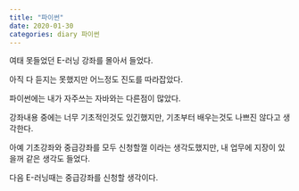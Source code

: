```yaml
---
title: "파이썬"
date: 2020-01-30
categories: diary 파이썬
---
```

여태 못들었던 E-러닝 강좌를 몰아서 들었다.

아직 다 듣지는 못했지만 어느정도 진도를 따라잡았다.

파이썬에는 내가 자주쓰는 자바와는 다른점이 많았다.

강좌내용 중에는 너무 기초적인것도 있긴했지만, 기초부터 배우는것도 나쁘진 않다고 생각한다.

아예 기초강좌와 중급강좌를 모두 신청할껄 이라는 생각도했지만, 내 업무에 지장이 있을꺼 같은 생각도 들었다.

다음 E-러닝때는 중급강좌를 신청할 생각이다.
